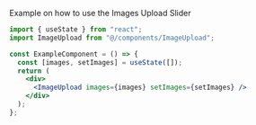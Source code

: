 Example on how to use the Images Upload Slider

```jsx
import { useState } from "react";
import ImageUpload from "@/components/ImageUpload";

const ExampleComponent = () => {
  const [images, setImages] = useState([]);
  return (
    <div>
      <ImageUpload images={images} setImages={setImages} />
    </div>
  );
};
```
